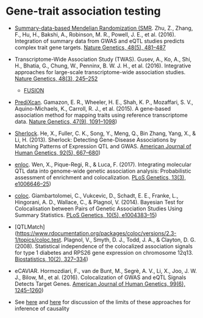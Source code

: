 # Gene-trait association testing

- [Summary-data-based Mendelian Randomization (SMR](http://cnsgenomics.com/software/smr/#Overview). Zhu, Z., Zhang, F., Hu, H., Bakshi, A., Robinson, M. R., Powell, J. E., et al. (2016). Integration of summary data from GWAS and eQTL studies predicts complex trait gene targets. [Nature Genetics, 48(5), 481–487](http://doi.org/10.1038/ng.3538)
- Transcriptome-Wide Association Study (TWAS). Gusev, A., Ko, A., Shi, H., Bhatia, G., Chung, W., Penninx, B. W. J. H., et al. (2016). Integrative approaches for large-scale transcriptome-wide association studies. [Nature Genetics, 48(3), 245–252](http://doi.org/10.1038/ng.3506)
    - [FUSION](http://gusevlab.org/projects/fusion)
- [PrediXcan](https://github.com/hakyimlab/PrediXcan). Gamazon, E. R., Wheeler, H. E., Shah, K. P., Mozaffari, S. V., Aquino-Michaels, K., Carroll, R. J., et al. (2015). A gene-based association method for mapping traits using reference transcriptome data. [Nature Genetics, 47(9), 1091–1098](http://doi.org/10.1038/ng.3367))
- [Sherlock](http://sherlock.ucsf.edu/). He, X., Fuller, C. K., Song, Y., Meng, Q., Bin Zhang, Yang, X., & Li, H. (2013). Sherlock: Detecting Gene-Disease Associations by Matching Patterns of Expression QTL and GWAS. [American Journal of Human Genetics, 92(5), 667–680](http://doi.org/10.1016/j.ajhg.2013.03.022))
- [enloc](https://github.com/xqwen/integrative). Wen, X., Pique-Regi, R., & Luca, F. (2017). Integrating molecular QTL data into genome-wide genetic association analysis: Probabilistic assessment of enrichment and colocalization. [PLoS Genetics, 13(3), e1006646–25](http://doi.org/10.1371/journal.pgen.1006646))
- [coloc](https://github.com/chr1swallace/coloc). Giambartolomei, C., Vukcevic, D., Schadt, E. E., Franke, L., Hingorani, A. D., Wallace, C., & Plagnol, V. (2014). Bayesian Test for Colocalisation between Pairs of Genetic Association Studies Using Summary Statistics. [PLoS Genetics, 10(5), e1004383–15](http://doi.org/10.1371/journal.pgen.1004383))
- [QTLMatch](https://www.rdocumentation.org/packages/coloc/versions/2.3-1/topics/coloc.test. Plagnol, V., Smyth, D. J., Todd, J. A., & Clayton, D. G. (2008). Statistical independence of the colocalized association signals for type 1 diabetes and RPS26 gene expression on chromosome 12q13. [Biostatistics, 10(2), 327–334](http://doi.org/10.1093/biostatistics/kxn039))
- eCAVIAR. Hormozdiari, F., van de Bunt, M., Segrè, A. V., Li, X., Joo, J. W. J., Bilow, M., et al. (2016). Colocalization of GWAS and eQTL Signals Detects Target Genes. [American Journal of Human Genetics, 99(6), 1245–1260](http://doi.org/10.1016/j.ajhg.2016.10.003))


- See [here](https://doi.org/10.1101/206961) and [here](http://sashagusev.github.io/2017-10/twas-vulnerabilities.html) for discussion of the limits of these approaches for inference of causality
